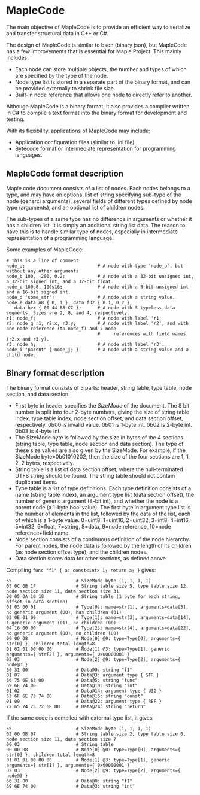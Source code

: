 # MapleCode
The main objective of MapleCode is to provide an efficient way to serialize and transfer structural data in C++ or C#.

The design of MapleCode is similar to bson (binary json), but MapleCode has a few improvements that is essential for Maple Project. This mainly includes:

* Each node can store multiple objects, the number and types of which are specified by the type of the node.
* Node type list is stored in a separate part of the binary format, and can be provided externally to shrink file size.
* Built-in node reference that allows one node to directly refer to another. 

Although MapleCode is a binary format, it also provides a compiler written in C# to compile a text format into the binary format for development and testing.

With its flexibility, applications of MapleCode may include:

* Application configuration files (similar to .ini file).
* Bytecode format or intermediate representation for programming languages.

## MapleCode format description

Maple code document consists of a list of nodes. Each nodes belongs to a type, and may have an optional list of string 
specifying sub-type of the node (generci arguments), several fields of different types defined by node type (arguments), 
and an optional list of children nodes.

The sub-types of a same type has no difference in arguments or whether it has a children list. It is simply an additional 
string list data. The reason to have this is to handle similar type of nodes, especially in intermediate representation of
a programming language.

Some examples of MapleCode:

```
# This is a line of comment.
node_a;                           # A node with type 'node_a', but without any other arguments.
node_b 100, -200, 0.2;            # A node with a 32-bit unsigned int, a 32-bit signed int, and a 32-bit float.
node_c 100u8, 100s16;             # A node with a 8-bit unsigned int and a 16-bit signed int.
node_d "some_str";                # A node with a string value.
node_e data u8 { 0, 1 }, data f32 { 0.1, 0.2 },
   data hex { 00 44 88 CC };      # A node with 3 typeless data segments. Sizes are 2, 8, and 4, respectively.
r1: node_f;                       # A node with label 'r1'
r2: node_g r1, r2.x, r3.y;        # A node with label 'r2', and with one node reference (to node_f) and 2 node
                                  #     references with field names (r2.x and r3.y).
r3: node_h;                       # A node with label 'r3'.
node_i "parent" { node_j; }       # A node with a string value and a child node.
```

## Binary format description

The binary format consists of 5 parts: header, string table, type table, node section, and data section.

* First byte in header specifies the *SizeMode* of the document. The 8 bit number is split into four 2-byte numbers, 
giving the size of string table index, type table index, node section offset, and data section offset, respectively. 0b00 
is invalid value. 0b01 is 1-byte int. 0b02 is 2-byte int. 0b03 is 4-byte int.
* The SizeMode byte is followed by the size in bytes of the 4 sections (string table, type table, node section and
data section). The type of these size values are also given by the SizeMode. For example, if the SizeMode byte=0b01010202,
then the size of the four sections are 1, 1, 2, 2 bytes, respectively.
* String table is a list of data section offset, where the null-terminated UTF8 string should be found. The string table 
should not contain duplicated items.
* Type table is a list of type definitions. Each type definition consists of a name (string table index), an argument type 
list (data section offset), the number of generic argument (8-bit int), and whether the node is a parent node (a 1-byte 
bool value). The first byte in argument type list is the number of elements in the list, followed by the data of the list, 
each of which is a 1-byte value. 0=uint8, 1=uint16, 2=uint32, 3=int8, 4=int16, 5=int32, 6=float, 7=string, 8=data, 9=node 
reference, 10=node reference+field name.
* Node section consists of a continuous definition of the node hierarchy. For parent nodes, the node data is followed by the 
length of its children (as node section offset type), and the children nodes.
* Data section stores data for other sections, as defined above.

Compiling ```func "f1" { a: const<int> 1; return a; }``` gives:

```
55                        # SizeMode byte (1, 1, 1, 1)
05 0C 0B 1F               # String table size 5, type table size 12, node section size 11, data section size 31
00 05 0A 10 18            # String table (1 byte for each string, offset in data section)
01 03 00 01               # Type[0]: name=str[1], arguments=data[3], no generic argument (00), has children (01)
03 0E 01 00               # Type[1]: name=str[3], arguments=data[14], 1 generic argument (01), no children (00)
04 16 00 00               # Type[2]: name=str[4], arguments=data[22], no generic argument (00), no children (00)
00 00 08                  # Node[0] @0: type=Type[0], arguments={ str[0] }, children total length=8
01 02 01 00 00 00         # Node[1] @3: type=Type[1], generic arguments={ str[2] }, arguments={ 0x00000001 }
02 03                     # Node[2] @9: type=Type[2], arguments={ node@3 }
66 31 00                  # Data@0: string "f1"
01 07                     # Data@3: argument type { STR }
66 75 6E 63 00            # Data@5: string "func"
69 6E 74 00               # Data@10: string "int"
01 02                     # Data@14: argument type { U32 }
63 6F 6E 73 74 00         # Data@16: string "const"
01 09                     # Data@22: argument type { REF }
72 65 74 75 72 6E 00      # Data@24: string "return"
```

If the same code is compiled with external type list, it gives:

```
55                        # SizeMode byte (1, 1, 1, 1)
02 00 0B 07               # String table size 2, type table size 0, node section size 11, data section size 7
00 03                     # String table
00 00 08                  # Node[0] @0: type=Type[0], arguments={ str[0] }, children total length=8
01 01 01 00 00 00         # Node[1] @3: type=Type[1], generic arguments={ str[1] }, arguments={ 0x00000001 }
02 03                     # Node[2] @9: type=Type[2], arguments={ node@3 }
66 31 00                  # Data@0: string "f1"
69 6E 74 00               # Data@3: string "int"
```
